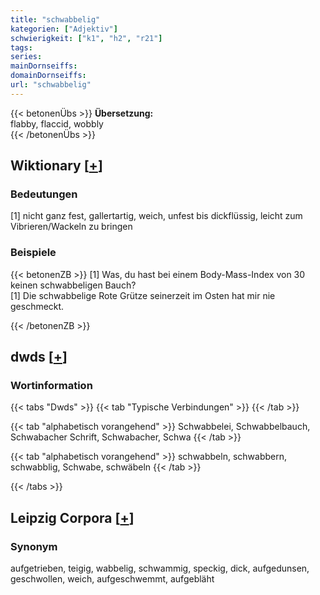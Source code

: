 ```yaml
---
title: "schwabbelig"
kategorien: ["Adjektiv"]
schwierigkeit: ["k1", "h2", "r21"]
tags:
series:
mainDornseiffs:
domainDornseiffs:
url: "schwabbelig"
---
```


{{< betonenÜbs >}}
**Übersetzung:**  
flabby, flaccid, wobbly  
{{< /betonenÜbs >}}

## Wiktionary [[+](https://de.wiktionary.org/wiki/schwabbelig)]

### Bedeutungen
[1] nicht ganz fest, gallertartig, weich, unfest bis dickflüssig, leicht zum Vibrieren/Wackeln zu bringen  

### Beispiele
{{< betonenZB >}}
[1] Was, du hast bei einem Body-Mass-Index von 30 keinen schwabbeligen Bauch?  
[1] Die schwabbelige Rote Grütze seinerzeit im Osten hat mir nie geschmeckt.  

{{< /betonenZB >}}


## dwds [[+](https://www.dwds.de/wb/schwabbelig)]

### Wortinformation
{{< tabs "Dwds" >}}
{{< tab "Typische Verbindungen" >}}
{{< /tab >}}

{{< tab "alphabetisch vorangehend" >}}
Schwabbelei, Schwabbelbauch, Schwabacher Schrift, Schwabacher, Schwa
{{< /tab >}}

{{< tab "alphabetisch vorangehend" >}}
schwabbeln, schwabbern, schwabblig, Schwabe, schwäbeln
{{< /tab >}}

{{< /tabs >}}

## Leipzig Corpora [[+](https://corpora.uni-leipzig.de/en/res?word=schwabbelig&corpusId=deu_newscrawl-public_2018)]


### Synonym
aufgetrieben, teigig, wabbelig, schwammig, speckig, dick, aufgedunsen, geschwollen, weich, aufgeschwemmt, aufgebläht

